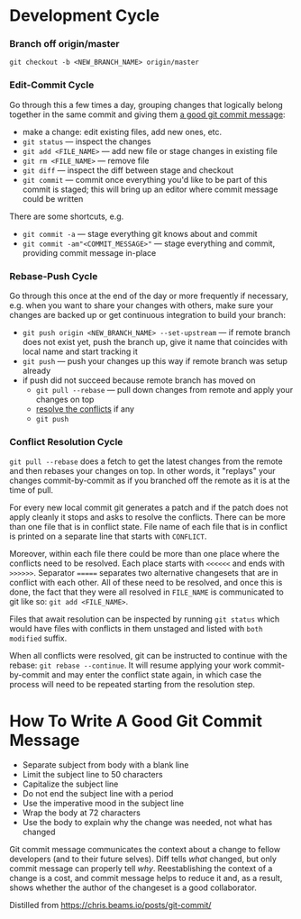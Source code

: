 # Development Cycle

### Branch off origin/master
`git checkout -b <NEW_BRANCH_NAME> origin/master`

### Edit-Commit Cycle
Go through this a few times a day, grouping changes that logically belong together
in the same commit and giving them [a good git commit message](#how-to-write-a-good-git-commit-message):
  * make a change: edit existing files, add new ones, etc.
  * `git status` — inspect the changes
  * `git add <FILE_NAME>` — add new file or stage changes in existing file
  * `git rm <FILE_NAME>` — remove file
  * `git diff` — inspect the diff between stage and checkout
  * `git commit` — commit once everything you'd like to be part of this commit is staged; this will bring up an editor where commit message could be written

There are some shortcuts, e.g.
  * `git commit -a` — stage everything git knows about and commit
  * `git commit -am"<COMMIT_MESSAGE>"` — stage everything and commit, providing commit message in-place

### Rebase-Push Cycle

Go through this once at the end of the day or more frequently if necessary, e.g. when you want to share your changes with others, make sure your changes are backed up or get continuous integration to build your branch:
  * `git push origin <NEW_BRANCH_NAME> --set-upstream` — if remote branch does not exist yet, push the branch up, give it name that coincides with local name and start tracking it
  * `git push` — push your changes up this way if remote branch was setup already
  * if push did not succeed because remote branch has moved on
     * `git pull --rebase` — pull down changes from remote and apply your changes on top
     * [resolve the conflicts](#conflict-resolution-cycle) if any
     * `git push`

### Conflict Resolution Cycle

`git pull --rebase` does a fetch to get the latest changes from the remote and then rebases your changes on top. In other words, it "replays" your changes commit-by-commit as if you branched off the remote as it is at the time of pull.

For every new local commit git generates a patch and if the patch does not apply cleanly it stops and asks to resolve the conflicts. There can be more than one file that is in conflict state. File name of each file that is in conflict is printed on a separate line that starts with `CONFLICT`.

Moreover, within each file there could be more than one place where the conflicts need to be resolved. Each place starts with `<<<<<<` and ends with `>>>>>>`. Separator `=====` separates two alternative changesets that are in conflict with each other. All of these need to be resolved, and once this is done, the fact that they were all resolved in `FILE_NAME` is communicated to git like so: `git add <FILE_NAME>`.

Files that await resolution can be inspected by running `git status` which would have files with conflicts in them unstaged and listed with `both modified` suffix.

When all conflicts were resolved, git can be instructed to continue with the rebase: `git rebase --continue`. It will resume applying your work commit-by-commit and may enter the conflict state again, in which case the process will need to be repeated starting from the resolution step.

# How To Write A Good Git Commit Message

  * Separate subject from body with a blank line
  * Limit the subject line to 50 characters
  * Capitalize the subject line
  * Do not end the subject line with a period
  * Use the imperative mood in the subject line
  * Wrap the body at 72 characters
  * Use the body to explain why the change was needed, not what has changed

Git commit message communicates the context about a change to fellow developers
(and to their future selves). Diff tells *what* changed, but only commit message
can properly tell *why*. Reestablishing the context of a change is a cost, and
commit message helps to reduce it and, as a result, shows whether the author
of the changeset is a good collaborator.

Distilled from https://chris.beams.io/posts/git-commit/
